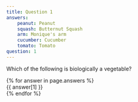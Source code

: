 ```yaml
---
title: Question 1
answers:
    peanut: Peanut
    squash: Butternut Squash
    arm: Monique's arm
    cucumber: Cucumber
    tomato: Tomato
question: 1
---
```


Which of the following is biologically a vegetable?

<div class="pseudo-select" data-name="answer">
{% for answer in page.answers %}
    <div data-value="{{ answer[0] }}">{{ answer[1] }}</div>
{% endfor %}
</div>
